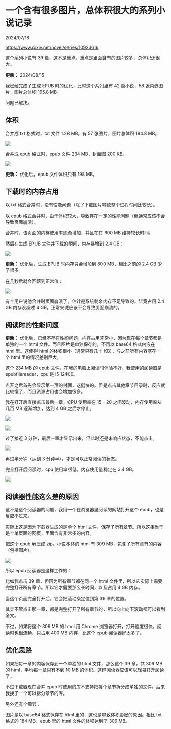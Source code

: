 # 一个含有很多图片，总体积很大的系列小说记录

2024/07/18

https://www.pixiv.net/novel/series/10923616

这个系列小说有 39 篇，这不是重点，重点是里面含有的图片较多，总体积还很大。

**更新：** 2024/08/15 

我已经完成了生成 EPUB 时的优化，此时这个系列里有 42 篇小说，58 张内嵌图片，图片总体积 195.8 MB。

问题已解决。

## 体积

合并成 txt 格式时，txt 文件 1.28 MB。有 57 张图片，图片总体积 184.8 MB。

![](20240718_221541.jpg)

合并成 epub 格式时，epub 文件 234 MB，封面图 200 KB。

![](20240718_221612.jpg)

**更新：** 优化后，epub 文件体积只有 198 MB。

## 下载时的内存占用

以 txt 格式合并时，没有性能问题（除了下载图片导致整个过程时间比较长）。

以 epub 格式合并时，由于体积较大，导致存在一定的性能问题（但通常应该不会导致页面崩溃）。

合并时，该页面的内存使用率逐渐增加，并且在在 600 MB 维持较长时间。

然后在生成 EPUB 文件并下载的瞬间，内存暴增到 2.4 GB：

![](20240718_215904.jpg)

**更新：** 优化后，生成 EPUB 时内存只会增加到 800 MB，相比之前的 2.4 GB 少了很多。

在几秒后就会回落到正常值：

![](20240718_215911.jpg)

有个用户说他合并时页面崩溃了，估计是系统剩余内存不足导致的。毕竟占用 2.4 GB 内存没超过 4 GB，正常来说应该不会导致页面崩溃的。

## 阅读时的性能问题

**更新：** 优化后，已经不存在性能问题，内存占用非常小，因为现在每个章节都是单独的一个 html 文件。而且图片是单独保存的，不再以 base64 格式内嵌在 html 里。这使得 html 的体积很小（通常只有几十 KB），与之前所有内容塞在一个 html 里的情况差别巨大。

这个 234 MB 的 epub 文件，在我的电脑上阅读时体验不好。我使用的阅读器是 epubfilereader，cpu 是 i5 12400。

点开之后首先会显示第一页的封面，这挺快的。但是点击其他章节目录时，反应就比较慢了，而且资源占用也会增加很多。

我在打开后直接点击最后一章，CPU 使用率在 15 - 20 之间波动，内存使用率从几百 MB 逐渐增加，达到 4 GB 之后才停止。

![](20240718_220435.jpg)

![](20240718_220525.jpg)

过了接近 3 分钟，最后一章才显示出来，但此时还是未响应状态，不能点击。

![](20240718_222417.jpg)

再过半分钟（达到 3 分钟半），才是可以正常阅读的状态。

完全打开后阅读时，cpu 使用率很低，内存使用量稳定在 3.4 GB。

![](20240718_222808.jpg)

## 阅读器性能这么差的原因

这不是这个阅读器的问题，我用一个在浏览器里阅读的网站打开这个 epub，也是反应不过来。

实际上这是因为下载器生成的是单个 html 文件，保存了所有章节。所以这相当于是个单页面的网页，里面含有非常多的内容。

把这个 epub 解压成 zip，小说本体的 html 有 309 MB，包含了所有章节的内容（包括图片）。

![](20240718_223521.jpg)

所以 epub 阅读器是这样工作的：

比如我点击 39 章，但因为所有章节都在同一个 html 文件里，所以它实际上需要完整打开所有章节。所以它才需要那么长时间，以及占用 4 GB 内存。

当这个页面完全打开后，它会把滚动条定位到第 39 章的位置。

其实不管点击那一章，都是完整打开了所有章节的，所以向上向下滚动都可以看到全文。

不过，如果将这个 309 MB 的 html 用 Chrome 浏览器打开，打开速度很快，阅读时也很流畅，只占用 400 MB 内存，比这个 epub 阅读器好太多了。

## 优化思路

如果把每一章的内容保存到一个单独的 html 文件，那么这个 39 章，共 309 MB 的 html，平均每一章只有不到 10 MB 的体积。这样阅读器应该可以轻易打开阅读了。

不过下载器现在合并 epub 时使用的库不支持把每个章节拆分成单独的文件。后来我换了一个可以拆分章节的库。

另外还有个细节：

图片是以 base64 格式保存在 html 里的，这也是导致体积膨胀的原因。相比 txt 格式的 184 MB，epub 里的 html 文件的体积达到了 309 MB。

